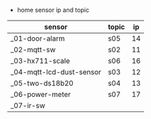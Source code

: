 * home sensor ip and topic

| sensor                    | topic | ip
| ------------------------- | ----- | -- |
| _01-door-alarm            |  s05  | 14 |
| _02-mqtt-sw               |  s02  | 11 |
| _03-hx711-scale           |  s06  | 16 |
| _04-mqtt-lcd-dust-sensor  |  s03  | 12 |
| _05-two-ds18b20           |  s04  | 13 |
| _06-power-meter           |  s07  | 17 |
| _07-ir-sw                 |       |    |


